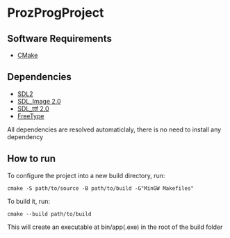 # ProzProgProject

## Software Requirements
- [CMake](https://cmake.org/)

## Dependencies
- [SDL2](https://libsdl.org)
- [SDL_Image 2.0](https://www.libsdl.org/projects/SDL_image/)
- [SDL_ttf 2.0](https://www.libsdl.org/projects/SDL_ttf/)
- [FreeType](https://freetype.org/)

All dependencies are resolved automaticlaly, there is no need to install any dependency

## How to run
To configure the project into a new build directory, run:
```
cmake -S path/to/source -B path/to/build -G"MinGW Makefiles"
```
To build it, run:
```
cmake --build path/to/build
```
This will create an executable at bin/app(.exe) in the root of the build folder
